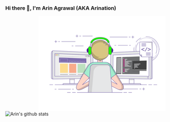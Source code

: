 ### Hi there 👋, I'm Arin Agrawal (AKA Arination)

<img align="right" alt="GIF" src="https://raw.githubusercontent.com/devSouvik/devSouvik/master/gif3.gif" width="400"/>




![Arin's github stats](https://github-readme-stats.vercel.app/api?username=Arination&theme=github_dark&show_icons=true&hide_border=true)
